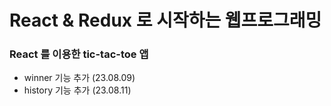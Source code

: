 # React & Redux 로 시작하는 웹프로그래밍

### React 를 이용한 tic-tac-toe 앱
- winner 기능 추가 (23.08.09)
- history 기능 추가 (23.08.11)